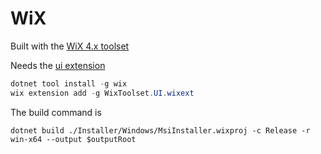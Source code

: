 # WiX

Built with the [WiX 4.x toolset](https://wixtoolset.org/)

Needs the [ui extension](https://wixtoolset.org/docs/tools/wixext/wixui/)

```powershell
dotnet tool install -g wix
wix extension add -g WixToolset.UI.wixext
```

The build command is

```powwershell
dotnet build ./Installer/Windows/MsiInstaller.wixproj -c Release -r win-x64 --output $outputRoot
```
